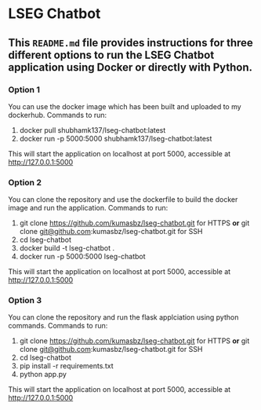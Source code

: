 # LSEG Chatbot
## This `README.md` file provides instructions for three different options to run the LSEG Chatbot application using Docker or directly with Python.

### Option 1 

You can use the docker image which has been built and uploaded to my dockerhub.
Commands to run: 

1. docker pull shubhamk137/lseg-chatbot:latest
2. docker run -p 5000:5000 shubhamk137/lseg-chatbot:latest

This will start the application on localhost at port 5000, accessible at http://127.0.0.1:5000

### Option 2

You can clone the repository and use the dockerfile to build the docker image and run the application.
Commands to run:

1. git clone https://github.com/kumasbz/lseg-chatbot.git for HTTPS **or** git clone git@github.com:kumasbz/lseg-chatbot.git for SSH
2. cd lseg-chatbot
3. docker build -t lseg-chatbot .
4. docker run -p 5000:5000 lseg-chatbot

This will start the application on localhost at port 5000, accessible at http://127.0.0.1:5000

### Option 3

You can clone the repository and run the flask applciation using python commands.
Commands to run:

1. git clone https://github.com/kumasbz/lseg-chatbot.git for HTTPS **or** git clone git@github.com:kumasbz/lseg-chatbot.git for SSH
2. cd lseg-chatbot
3. pip install -r requirements.txt
4. python app.py

This will start the application on localhost at port 5000, accessible at http://127.0.0.1:5000
